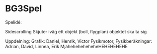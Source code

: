 ﻿# BG3Spel
Spelidé:

Sidescrolling
Skjuter iväg ett objekt (boll, flygplan)
objektet ska ta sig 


Uppdelning:
Grafik: Daniel, Henrik, Victor
Fysikmotor, Fysikberäkningar: Adrian, David, Linnea, Erik
MjäheheheheheheHEHEHEHEHE
